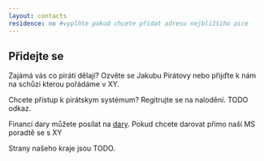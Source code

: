 ```yaml
---
layout: contacts
residence: no #vyplňte pokud chcete přidat adresu nejbližšího pice
---
```


## Přidejte se

Zajámá vás co piráti dělají? Ozvěte se Jakubu Pirátovy nebo přijďte k nám 
na schůzi kterou pořádáme v XY.

Chcete přístup k pirátskym systémum? Regitrujte se na nalodění. TODO odkaz.

Financí dary můžete posílat na [dary](https://dary.pirati.cz). 
Pokud chcete darovat přimo naší MS poradtě se s XY


Strany našeho kraje jsou TODO.

